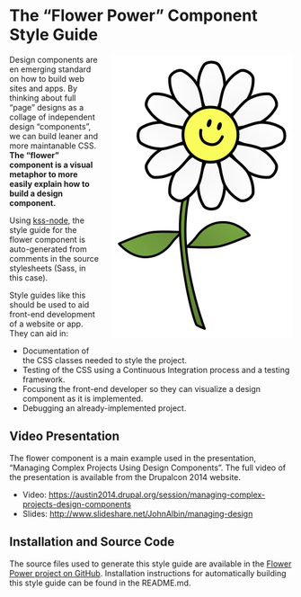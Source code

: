 # The “Flower Power” Component Style Guide

<img src="images/flower.png" alt="The fully rendered Flower component" style="float: right; margin: 0 0 20px 20px">

Design components are en emerging standard on how to build web sites and apps. By thinking about full “page” designs as a collage of independent design “components”, we can build leaner and more maintanable CSS. **The “flower” component is a visual metaphor to more easily explain how to build a design component.**

Using [kss-node](https://github.com/kss-node/kss-node), the style guide for the flower component is auto-generated from comments in the source stylesheets (Sass, in this case).

Style guides like this should be used to aid front-end development of a website or app. They can aid in:

* Documentation of the CSS classes needed to style the project.
* Testing of the CSS using a Continuous Integration process and a testing framework.
* Focusing the front-end developer so they can visualize a design component as it is implemented.
* Debugging an already-implemented project.

## Video Presentation

The flower component is a main example used in the presentation, “Managing Complex Projects Using Design Components”. The full video of the presentation is available from the Drupalcon 2014 website.

* Video: https://austin2014.drupal.org/session/managing-complex-projects-design-components
* Slides: http://www.slideshare.net/JohnAlbin/managing-design

## Installation and Source Code

The source files used to generate this style guide are available in the [Flower Power project on GitHub](https://github.com/JohnAlbin/flower-power). Installation instructions for automatically building this style guide can be found in the README.md.
